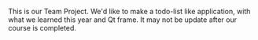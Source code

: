 This is our Team Project.
We'd like to make a todo-list like application,
with what we learned this year and Qt frame.
It may not be update after our course is completed.